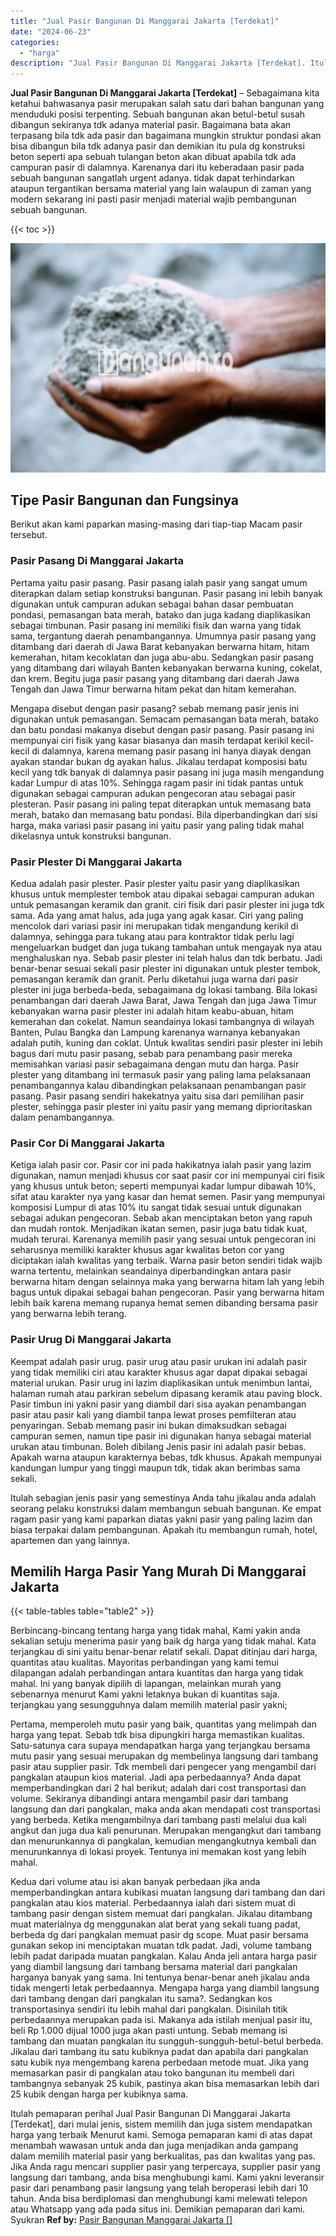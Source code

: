 ```yaml
---
title: "Jual Pasir Bangunan Di Manggarai Jakarta [Terdekat]"
date: "2024-06-23"
categories: 
  - "harga"
description: "Jual Pasir Bangunan Di Manggarai Jakarta [Terdekat]. Itulah pemaparan perihal Jual Pasir Bangunan Di Manggarai Jakarta [Terdekat], dari mulai jenis, sistem..."
---
```


**Jual Pasir Bangunan Di Manggarai Jakarta \[Terdekat\]** – Sebagaimana kita ketahui bahwasanya pasir merupakan salah satu dari bahan bangunan yang menduduki posisi terpenting. Sebuah bangunan akan betul-betul susah dibangun sekiranya tdk adanya material pasir. Bagaimana bata akan terpasang bila tdk ada pasir dan bagaimana mungkin struktur pondasi akan bisa dibangun bila tdk adanya pasir dan demikian itu pula dg konstruksi beton seperti apa sebuah tulangan beton akan dibuat apabila tdk ada campuran pasir di dalamnya. Karenanya dari itu keberadaan pasir pada sebuah bangunan sangatlah urgent adanya. tidak dapat terhindarkan ataupun tergantikan bersama material yang lain walaupun di zaman yang modern sekarang ini pasti pasir menjadi material wajib pembangunan sebuah bangunan.

{{< toc >}}

![Jual Pasir Bangunan Di Manggarai Jakarta [Terdekat]](/images/jual-pasir-bangunan-50.png)

## Tipe Pasir Bangunan dan Fungsinya

Berikut akan kami paparkan masing-masing dari tiap-tiap Macam pasir tersebut.

### Pasir Pasang Di Manggarai Jakarta

Pertama yaitu pasir pasang. Pasir pasang ialah pasir yang sangat umum diterapkan dalam setiap konstruksi bangunan. Pasir pasang ini lebih banyak digunakan untuk campuran adukan sebagai bahan dasar pembuatan pondasi, pemasangan bata merah, batako dan juga kadang diaplikasikan sebagai timbunan. Pasir pasang ini memiliki fisik dan warna yang tidak sama, tergantung daerah penambangannya. Umumnya pasir pasang yang ditambang dari daerah di Jawa Barat kebanyakan berwarna hitam, hitam kemerahan, hitam kecoklatan dan juga abu-abu. Sedangkan pasir pasang yang ditambang dari wilayah Banten kebanyakan berwarna kuning, cokelat, dan krem. Begitu juga pasir pasang yang ditambang dari daerah Jawa Tengah dan Jawa Timur berwarna hitam pekat dan hitam kemerahan.

Mengapa disebut dengan pasir pasang? sebab memang pasir jenis ini digunakan untuk pemasangan. Semacam pemasangan bata merah, batako dan batu pondasi makanya disebut dengan pasir pasang. Pasir pasang ini mempunyai ciri fisik yang kasar biasanya dan masih terdapat kerikil kecil-kecil di dalamnya, karena memang pasir pasang ini hanya diayak dengan ayakan standar bukan dg ayakan halus. Jikalau terdapat komposisi batu kecil yang tdk banyak di dalamnya pasir pasang ini juga masih mengandung kadar Lumpur di atas 10%. Sehingga ragam pasir ini tidak pantas untuk digunakan sebagai campuran adukan pengecoran atau sebagai pasir plesteran. Pasir pasang ini paling tepat diterapkan untuk memasang bata merah, batako dan memasang batu pondasi. Bila diperbandingkan dari sisi harga, maka variasi pasir pasang ini yaitu pasir yang paling tidak mahal dikelasnya untuk konstruksi bangunan.

### Pasir Plester Di Manggarai Jakarta

Kedua adalah pasir plester. Pasir plester yaitu pasir yang diaplikasikan khusus untuk memplester tembok atau dipakai sebagai campuran adukan untuk pemasangan keramik dan granit. ciri fisik dari pasir plester ini juga tdk sama. Ada yang amat halus, ada juga yang agak kasar. Ciri yang paling mencolok dari variasi pasir ini merupakan tidak mengandung kerikil di dalamnya, sehingga para tukang atau para kontraktor tidak perlu lagi mengeluarkan budget dan juga tukang tambahan untuk mengayak nya atau menghaluskan nya. Sebab pasir plester ini telah halus dan tdk berbatu. Jadi benar-benar sesuai sekali pasir plester ini digunakan untuk plester tembok, pemasangan keramik dan granit. Perlu diketahui juga warna dari pasir plester ini juga berbeda-beda, sebagaimana dg lokasi tambang. Bila lokasi penambangan dari daerah Jawa Barat, Jawa Tengah dan juga Jawa Timur kebanyakan warna pasir plester ini adalah hitam keabu-abuan, hitam kemerahan dan cokelat. Namun seandainya lokasi tambangnya di wilayah Banten, Pulau Bangka dan Lampung karenanya warnanya kebanyakan adalah putih, kuning dan coklat. Untuk kwalitas sendiri pasir plester ini lebih bagus dari mutu pasir pasang, sebab para penambang pasir mereka memisahkan variasi pasir sebagaimana dengan mutu dan harga. Pasir plester yang ditambang ini termasuk pasir yang paling lama pelaksanaan penambangannya kalau dibandingkan pelaksanaan penambangan pasir pasang. Pasir pasang sendiri hakekatnya yaitu sisa dari pemilihan pasir plester, sehingga pasir plester ini yaitu pasir yang memang diprioritaskan dalam penambangannya.

### Pasir Cor Di Manggarai Jakarta

Ketiga ialah pasir cor. Pasir cor ini pada hakikatnya ialah pasir yang lazim digunakan, namun menjadi khusus cor saat pasir cor ini mempunyai ciri fisik yang khusus untuk beton; seperti mempunyai kadar lumpur dibawah 10%, sifat atau karakter nya yang kasar dan hemat semen. Pasir yang mempunyai komposisi Lumpur di atas 10% itu sangat tidak sesuai untuk digunakan sebagai adukan pengecoran. Sebab akan menciptakan beton yang rapuh dan mudah rontok. Menjadikan ikatan semen, pasir juga batu tidak kuat, mudah terurai. Karenanya memilih pasir yang sesuai untuk pengecoran ini seharusnya memiliki karakter khusus agar kwalitas beton cor yang diciptakan ialah kwalitas yang terbaik. Warna pasir beton sendiri tidak wajib warna tertentu, melainkan seandainya diperbandingkan antara pasir berwarna hitam dengan selainnya maka yang berwarna hitam lah yang lebih bagus untuk dipakai sebagai bahan pengecoran. Pasir yang berwarna hitam lebih baik karena memang rupanya hemat semen dibanding bersama pasir yang berwarna lebih terang.

### Pasir Urug Di Manggarai Jakarta

Keempat adalah pasir urug. pasir urug atau pasir urukan ini adalah pasir yang tidak memiliki ciri atau karakter khusus agar dapat dipakai sebagai material urukan. Pasir urug ini lazim diaplikasikan untuk menimbun lantai, halaman rumah atau parkiran sebelum dipasang keramik atau paving block. Pasir timbun ini yakni pasir yang diambil dari sisa ayakan penambangan pasir atau pasir kali yang diambil tanpa lewat proses pemfilteran atau penyaringan. Sebab memang pasir ini bukan dimaksudkan sebagai campuran semen, namun tipe pasir ini digunakan hanya sebagai material urukan atau timbunan. Boleh dibilang Jenis pasir ini adalah pasir bebas. Apakah warna ataupun karakternya bebas, tdk khusus. Apakah mempunyai kandungan lumpur yang tinggi maupun tdk, tidak akan berimbas sama sekali.

Itulah sebagian jenis pasir yang semestinya Anda tahu jikalau anda adalah seorang pelaku konstruksi dalam membangun sebuah bangunan. Ke empat ragam pasir yang kami paparkan diatas yakni pasir yang paling lazim dan biasa terpakai dalam pembangunan. Apakah itu membangun rumah, hotel, apartemen dan yang lainnya.

## Memilih Harga Pasir Yang Murah Di Manggarai Jakarta

{{< table-tables table="table2" >}}

Berbincang-bincang tentang harga yang tidak mahal, Kami yakin anda sekalian setuju menerima pasir yang baik dg harga yang tidak mahal. Kata terjangkau di sini yaitu benar-benar relatif sekali. Dapat ditinjau dari harga, quantitas atau kualitas. Mayoritas perbandingan yang kami temui dilapangan adalah perbandingan antara kuantitas dan harga yang tidak mahal. Ini yang banyak dipilih di lapangan, melainkan murah yang sebenarnya menurut Kami yakni letaknya bukan di kuantitas saja. terjangkau yang sesungguhnya dalam memilih material pasir yakni;

Pertama, memperoleh mutu pasir yang baik, quantitas yang melimpah dan harga yang tepat. Sebab tdk bisa dipungkiri harga memastikan kualitas. Satu-satunya cara supaya mendapatkan harga yang terjangkau bersama mutu pasir yang sesuai merupakan dg membelinya langsung dari tambang pasir atau supplier pasir. Tdk membeli dari pengecer yang mengambil dari pangkalan ataupun kios material. Jadi apa perbedaannya? Anda dapat memperbandingkan dari 2 hal berikut; adalah dari cost transportasi dan volume. Sekiranya dibandingi antara mengambil pasir dari tambang langsung dan dari pangkalan, maka anda akan mendapati cost transportasi yang berbeda. Ketika mengambilnya dari tambang pasti melalui dua kali angkut dan juga dua kali penurunan. Merupakan mengangkut dari tambang dan menurunkannya di pangkalan, kemudian mengangkutnya kembali dan menurunkannya di lokasi proyek. Tentunya ini memakan kost yang lebih mahal.

Kedua dari volume atau isi akan banyak perbedaan jika anda memperbandingkan antara kubikasi muatan langsung dari tambang dan dari pangkalan atau kios material. Perbedaannya ialah dari sistem muat di tambang pasir dengan sistem memuat dari pangkalan. Jikalau ditambang muat materialnya dg menggunakan alat berat yang sekali tuang padat, berbeda dg dari pangkalan memuat pasir dg scope. Muat pasir bersama gunakan sekop ini menciptakan muatan tdk padat. Jadi, volume tambang lebih padat daripada muatan pangkalan. Kalau Anda jeli antara harga pasir yang diambil langsung dari tambang bersama material dari pangkalan harganya banyak yang sama. Ini tentunya benar-benar aneh jikalau anda tidak mengerti letak perbedaannya. Mengapa harga yang diambil langsung dari tambang dengan dari pangkalan itu sama?. Sedangkan kos transportasinya sendiri itu lebih mahal dari pangkalan. Disinilah titik perbedaannya merupakan pada isi. Makanya ada istilah menjual pasir itu, beli Rp 1.000 dijual 1000 juga akan pasti untung. Sebab memang isi tambang dan muatan pangkalan itu sungguh-sungguh-betul-betul berbeda. Jikalau dari tambang itu satu kubiknya padat dan apabila dari pangkalan satu kubik nya mengembang karena perbedaan metode muat. Jika yang memasarkan pasir di pangkalan atau toko bangunan itu membeli dari tambangnya sebanyak 25 kubik, pastinya akan bisa memasarkan lebih dari 25 kubik dengan harga per kubiknya sama.

Itulah pemaparan perihal Jual Pasir Bangunan Di Manggarai Jakarta \[Terdekat\], dari mulai jenis, sistem memilih dan juga sistem mendapatkan harga yang terbaik Menurut kami. Semoga pemaparan kami di atas dapat menambah wawasan untuk anda dan juga menjadikan anda gampang dalam memilih material pasir yang berkualitas, pas dan kwalitas yang pas. Jika Anda ragu mencari supplier pasir yang terpercaya, supplier pasir yang langsung dari tambang, anda bisa menghubungi kami. Kami yakni leveransir pasir dari penambang pasir langsung yang telah beroperasi lebih dari 10 tahun. Anda bisa berdiplomasi dan menghubungi kami melewati telepon atau Whatsapp yang ada pada situs ini. Demikian pemaparan dari kami. Syukran
**Ref by:** [Pasir Bangunan Manggarai Jakarta []](https://id.wikipedia.org/wiki/Pasir)
